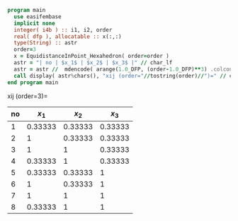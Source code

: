 ```fortran
program main
  use easifembase
  implicit none
  integer( i4b ) :: i1, i2, order
  real( dfp ), allocatable :: x(:,:)
  type(String) :: astr
  order=3
  x = EquidistanceInPoint_Hexahedron( order=order )
  astr = "| no | $x_1$ | $x_2$ | $x_3$ |" // char_lf
  astr = astr //  mdencode( arange(1.0_DFP, (order-1.0_DFP)**3) .colconcat. TRANSPOSE(x))
  call display( astr%chars(), "xij (order="//tostring(order)//")=" // char_lf // char_lf )
end program main
```

xij (order=3)=

| no | $x_1$   | $x_2$   | $x_3$   |
| -- | ------- | ------- | ------- |
| 1  | 0.33333 | 0.33333 | 0.33333 |
| 2  | 1       | 0.33333 | 0.33333 |
| 3  | 1       | 1       | 0.33333 |
| 4  | 0.33333 | 1       | 0.33333 |
| 5  | 0.33333 | 0.33333 | 1       |
| 6  | 1       | 0.33333 | 1       |
| 7  | 1       | 1       | 1       |
| 8  | 0.33333 | 1       | 1       |
